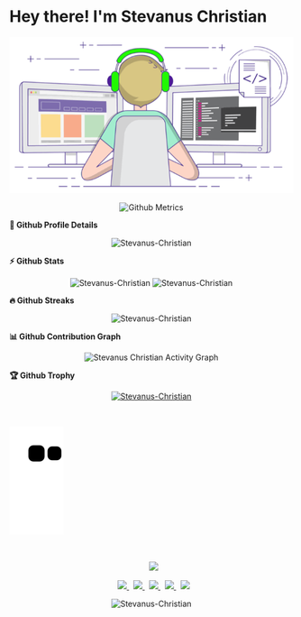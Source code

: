 <!---
![fdciabdul github stats](https://raw.githubusercontent.com/fdciabdul/fdciabdul/master/computer-programming-anime-programming-language-thread-animation-gril-f6c2888a88588db1f063bcfcbc84e6cf.png)
--->



<h1> Hey there! I'm Stevanus Christian </h1>

<p align="center">
  <img src="https://github.com/Stevanus-Christian/Stevanus-Christian/blob/main/gif.gif" width="850"/>
</p>
<p align="center">
  <img src="https://metrics.lecoq.io/Stevanus-Christian" alt="Github Metrics" width="700">
</p>

  <summary><b>🔎 Github Profile Details</b></summary>
<p align="center"><img height="180em" src="https://github-profile-summary-cards.vercel.app/api/cards/profile-details?username=Stevanus-Christian&theme=github_dark" alt="Stevanus-Christian" align = "center"/></p>

  <summary><b>⚡ Github Stats</b></summary>
<p align="center"><img height="180em" src="https://github-readme-stats.vercel.app/api?username=Stevanus-Christian&hide_border=true&count_private=true&show_icons=true&theme=radical" alt="Stevanus-Christian" align = "center"/>
<img height="180em" src="https://github-readme-stats.vercel.app/api/top-langs?username=Stevanus-Christian&show_icons=true&locale=en&layout=compact&hide_border=true&theme=radical" alt="Stevanus-Christian" align = "center"/></p>

 <summary><b>🔥 Github Streaks</b></summary>
<p align="center"><img src="https://github-readme-streak-stats.herokuapp.com/?user=Stevanus-Christian&theme=black-ice&hide_border=true&stroke=0000&background=0D1117&ring=e05397&fire=e05397&currStreakLabel=e05397" alt="Stevanus-Christian" /></p>

<summary><b>📊 Github Contribution Graph</b></summary>
<p align="center"<a href="#"><img alt="Stevanus Christian Activity Graph" src="https://activity-graph.herokuapp.com/graph?username=Stevanus-Christian&bg_color=0D1117&color=e05397&line=e05397&point=FFFFFF&hide_border=true&" /></a></p>

 <summary><b>🏆 Github Trophy</b></summary>
<p align="center"> <a href="https://github.com/Stevanus-Christian"><img src="https://github-profile-trophy.vercel.app/?username=Stevanus-Christian&margin-w=5&theme=radical" alt="Stevanus-Christian" /></a> </p>

<br>

![Snake animation](https://github.com/Stevanus-Christian/Stevanus-Christian/blob/output/github-contribution-grid-snake.svg)

<br>

<p align="center">
&nbsp; <a href=https://github.com/Stevanus-Christian target="_blank" rel="noopener noreferrer">
  <img src=https://img.shields.io/github/followers/Stevanus-Christian?label=follow%20me&style=social width="150" />
</a>
</p>

<p align="center">
&nbsp; <a href="https://www.facebook.com/thomas.iflekzz/" target="_blank" rel="noopener noreferrer">
 <img src="https://img.icons8.com/plasticine/100/000000/facebook.png" width="50" />
</a>
&nbsp; <a href="https://twitter.com/StevanusChrist8" target="_blank" rel="noopener noreferrer">
 <img src="https://img.icons8.com/plasticine/100/000000/twitter.png" width="50" />
</a>  
&nbsp; <a href="https://www.instagram.com/christian.stevanus/" target="_blank" rel="noopener noreferrer">
 <img src="https://img.icons8.com/plasticine/100/000000/instagram-new.png" width="50" />
</a>  
&nbsp; <a href="https://www.linkedin.com/in/stevanus-christian-881150203/" target="_blank" rel="noopener noreferrer">
 <img src="https://img.icons8.com/plasticine/100/000000/linkedin.png" width="50" />
</a>
&nbsp; <a href="mailto:stevanuschristian88@gmail.com" target="_blank" rel="noopener noreferrer">
 <img src="https://img.icons8.com/plasticine/100/000000/gmail.png"  width="50" />
</a>
</p>

<p align="center">
  <img src="https://komarev.com/ghpvc/?username=Stevanus-Christian" alt="Stevanus-Christian"/> 
</p>



<!---
Stevanus-Christian/Stevanus-Christian is a ✨ special ✨ repository because its `README.md` (this file) appears on your GitHub profile.
You can click the Preview link to take a look at your changes.
--->
